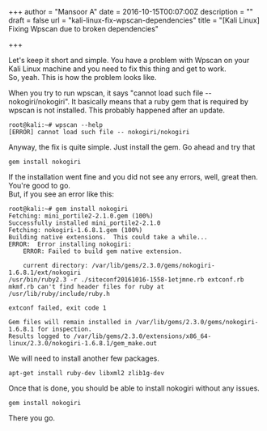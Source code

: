 +++
author = "Mansoor A"
date = 2016-10-15T00:07:00Z
description = ""
draft = false
url = "kali-linux-fix-wpscan-dependencies"
title = "[Kali Linux] Fixing Wpscan due to broken dependencies"

+++


Let's keep it short and simple. You have a problem with Wpscan on your Kali Linux machine and you need to fix this thing and get to work.  
So, yeah. This is how the problem looks like.

When you try to run wpscan, it says "cannot load such file -- nokogiri/nokogiri". It basically means that a ruby gem that is required by wpscan is not installed. This probably happened after an update. 

```
root@kali:~# wpscan --help
[ERROR] cannot load such file -- nokogiri/nokogiri
```

Anyway, the fix is quite simple. Just install the gem. Go ahead and try that
```
gem install nokogiri
```
If the installation went fine and you did not see any errors, well, great then. You're good to go.  
But, if you see an error like this:
```
root@kali:~# gem install nokogiri
Fetching: mini_portile2-2.1.0.gem (100%)
Successfully installed mini_portile2-2.1.0
Fetching: nokogiri-1.6.8.1.gem (100%)
Building native extensions.  This could take a while...
ERROR:  Error installing nokogiri:
    ERROR: Failed to build gem native extension.
 
    current directory: /var/lib/gems/2.3.0/gems/nokogiri-1.6.8.1/ext/nokogiri
/usr/bin/ruby2.3 -r ./siteconf20161016-1558-1etjmne.rb extconf.rb
mkmf.rb can't find header files for ruby at /usr/lib/ruby/include/ruby.h
 
extconf failed, exit code 1
 
Gem files will remain installed in /var/lib/gems/2.3.0/gems/nokogiri-1.6.8.1 for inspection.
Results logged to /var/lib/gems/2.3.0/extensions/x86_64-linux/2.3.0/nokogiri-1.6.8.1/gem_make.out
```

We will need to install another few packages.
```
apt-get install ruby-dev libxml2 zlib1g-dev
```
Once that is done, you should be able to install nokogiri without any issues.

```
gem install nokogiri
```
There you go.

